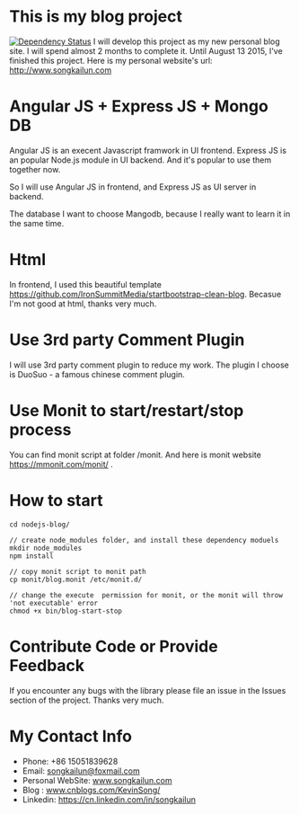 # This is my blog project
[![Dependency Status](https://david-dm.org/kevinsong1990/nodejs-blog.svg)](https://david-dm.org/kevinsong1990/nodejs-blog)
I will develop this project as my new personal blog site. I will spend almost 2 months to complete it. Until August 13 2015, I've finished this project.  Here is my personal website's url: http://www.songkailun.com

# Angular JS + Express JS + Mongo DB
Angular JS is an execent Javascript framwork in UI frontend. Express JS is an popular Node.js module in UI backend. 
And it's popular to use them together now. 

So I will use Angular JS in frontend, and Express JS as UI server in backend.

The database I want to choose Mangodb, because I really want to learn it in the same time.

# Html
In frontend, I used this beautiful template https://github.com/IronSummitMedia/startbootstrap-clean-blog.  Becasue I'm not good at html, thanks very much.

# Use 3rd party Comment Plugin
I will use 3rd party comment plugin to reduce my work. The plugin I choose is DuoSuo - a famous chinese comment plugin.

# Use Monit to start/restart/stop process
You can find monit script at folder /monit.  And here is monit website https://mmonit.com/monit/ .

# How to start
```
cd nodejs-blog/

// create node_modules folder, and install these dependency moduels
mkdir node_modules
npm install

// copy monit script to monit path
cp monit/blog.monit /etc/monit.d/

// change the execute  permission for monit, or the monit will throw 'not executable' error
chmod +x bin/blog-start-stop
```

# Contribute Code or Provide Feedback
If you encounter any bugs with the library please file an issue in the Issues section of the project. Thanks very much.

# My Contact Info
* Phone: +86 15051839628
* Email: songkailun@foxmail.com
* Personal WebSite: www.songkailun.com
* Blog : www.cnblogs.com/KevinSong/
* Linkedin: https://cn.linkedin.com/in/songkailun

